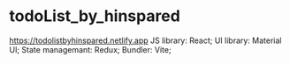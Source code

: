 # todoList_by_hinspared

https://todolistbyhinspared.netlify.app
JS library: React;
UI library: Material UI;
State managemant: Redux;
Bundler: Vite;
